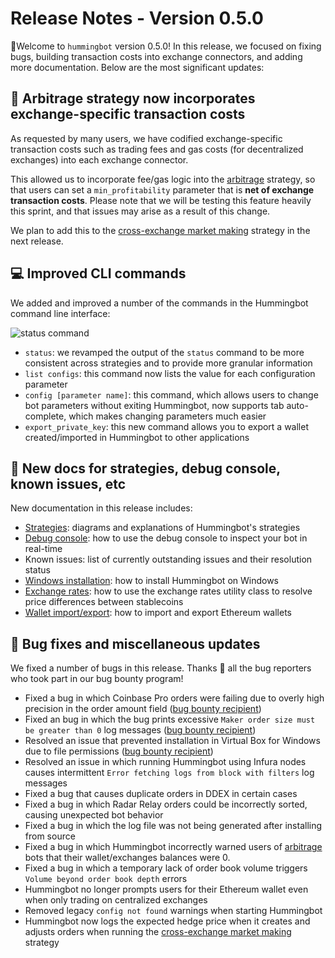 # Release Notes - Version 0.5.0

🚀Welcome to `hummingbot` version 0.5.0! In this release, we focused on fixing bugs, building transaction costs into exchange connectors, and adding more documentation. Below are the most significant updates:

## 💸 Arbitrage strategy now incorporates exchange-specific transaction costs

As requested by many users, we have codified exchange-specific transaction costs such as trading fees and gas costs (for decentralized exchanges) into each exchange connector.

This allowed us to incorporate fee/gas logic into the [arbitrage](/strategies/arbitrage) strategy, so that users can set a `min_profitability` parameter that is **net of exchange transaction costs**. Please note that we will be testing this feature heavily this sprint, and that issues may arise as a result of this change.

We plan to add this to the [cross-exchange market making](/strategies/cross-exchange-market-making) strategy in the next release.

## 💻 Improved CLI commands

We added and improved a number of the commands in the Hummingbot command line interface:

![status command](/assets/img/status-command.png)

- `status`: we revamped the output of the `status` command to be more consistent across strategies and to provide more granular information
- `list configs`: this command now lists the value for each configuration parameter
- `config [parameter name]`: this command, which allows users to change bot parameters without exiting Hummingbot, now supports tab auto-complete, which makes changing parameters much easier
- `export_private_key`: this new command allows you to export a wallet created/imported in Hummingbot to other applications

## 📝 New docs for strategies, debug console, known issues, etc

New documentation in this release includes:

- [Strategies](/strategies): diagrams and explanations of Hummingbot's strategies
- [Debug console](/developers/debug): how to use the debug console to inspect your bot in real-time
- Known issues: list of currently outstanding issues and their resolution status
- [Windows installation](/installation/docker/windows): how to install Hummingbot on Windows
- [Exchange rates](https://docs.hummingbot.io/advanced/exchange-rates/): how to use the exchange rates utility class to resolve price differences between stablecoins
- [Wallet import/export](https://docs.hummingbot.io/advanced/wallet/): how to import and export Ethereum wallets

## 🐞 Bug fixes and miscellaneous updates

We fixed a number of bugs in this release. Thanks 🙏 all the bug reporters who took part in our bug bounty program!

- Fixed a bug in which Coinbase Pro orders were failing due to overly high precision in the order amount field ([bug bounty recipient](https://github.com/CoinAlpha/hummingbot/issues/106))
- Fixed an bug in which the bug prints excessive `Maker order size must be greater than 0` log messages ([bug bounty recipient](https://github.com/CoinAlpha/hummingbot/issues/118))
- Resolved an issue that prevented installation in Virtual Box for Windows due to file permissions ([bug bounty recipient](https://github.com/CoinAlpha/hummingbot/issues/94))
- Resolved an issue in which running Hummingbot using Infura nodes causes intermittent `Error fetching logs from block with filters` log messages
- Fixed a bug that causes duplicate orders in DDEX in certain cases
- Fixed a bug in which Radar Relay orders could be incorrectly sorted, causing unexpected bot behavior
- Fixed a bug in which the log file was not being generated after installing from source
- Fixed a bug in which Hummingbot incorrectly warned users of [arbitrage](/strategies/arbitrage) bots that their wallet/exchanges balances were 0.
- Fixed a bug in which a temporary lack of order book volume triggers `Volume beyond order book depth` errors
- Hummingbot no longer prompts users for their Ethereum wallet even when only trading on centralized exchanges
- Removed legacy `config not found` warnings when starting Hummingbot
- Hummingbot now logs the expected hedge price when it creates and adjusts orders when running the [cross-exchange market making](/strategies/cross-exchange-market-making) strategy
